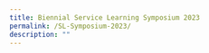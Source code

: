 ```yaml
---
title: Biennial Service Learning Symposium 2023
permalink: /SL-Symposium-2023/
description: ""
---
```

